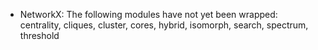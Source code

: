  * NetworkX: The following modules have not yet been wrapped: centrality, cliques, cluster, cores, hybrid, isomorph, search, spectrum, threshold
